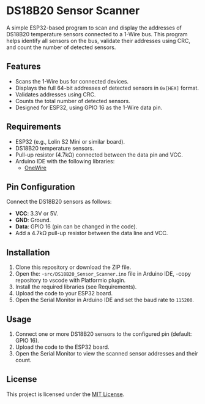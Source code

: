 # DS18B20 Sensor Scanner

A simple ESP32-based program to scan and display the addresses of DS18B20 temperature sensors connected to a 1-Wire bus. This program helps identify all sensors on the bus, validate their addresses using CRC, and count the number of detected sensors.

## Features
- Scans the 1-Wire bus for connected devices.
- Displays the full 64-bit addresses of detected sensors in `0x[HEX]` format.
- Validates addresses using CRC.
- Counts the total number of detected sensors.
- Designed for ESP32, using GPIO 16 as the 1-Wire data pin.

## Requirements
- ESP32 (e.g., Lolin S2 Mini or similar board).
- DS18B20 temperature sensors.
- Pull-up resistor (4.7kΩ) connected between the data pin and VCC.
- Arduino IDE with the following libraries:
  - [OneWire](https://github.com/PaulStoffregen/OneWire)

## Pin Configuration
Connect the DS18B20 sensors as follows:
- **VCC**: 3.3V or 5V.
- **GND**: Ground.
- **Data**: GPIO 16 (pin can be changed in the code).
- Add a 4.7kΩ pull-up resistor between the data line and VCC.

## Installation
1. Clone this repository or download the ZIP file.
2. Open the:
-`src/DS18B20_Sensor_Scanner.ino` file in Arduino IDE,
-copy repository to vscode with Platformio plugin. 
4. Install the required libraries (see Requirements).
5. Upload the code to your ESP32 board.
6. Open the Serial Monitor in Arduino IDE and set the baud rate to `115200`.

## Usage
1. Connect one or more DS18B20 sensors to the configured pin (default: GPIO 16).
2. Upload the code to the ESP32 board.
3. Open the Serial Monitor to view the scanned sensor addresses and their count.

## License
This project is licensed under the [MIT License](LICENSE).
